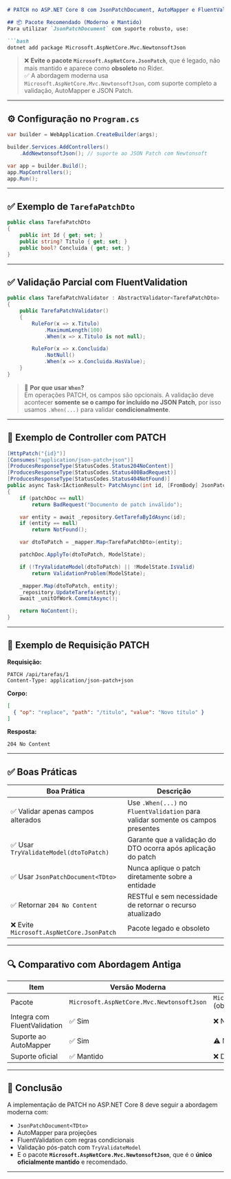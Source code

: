 

```md
# PATCH no ASP.NET Core 8 com JsonPatchDocument, AutoMapper e FluentValidation

## 📦 Pacote Recomendado (Moderno e Mantido)
Para utilizar `JsonPatchDocument` com suporte robusto, use:

```bash
dotnet add package Microsoft.AspNetCore.Mvc.NewtonsoftJson
```

> ❌ **Evite o pacote `Microsoft.AspNetCore.JsonPatch`**, que é legado, não mais mantido e aparece como **obsoleto** no Rider.  
> ✅ A abordagem moderna usa `Microsoft.AspNetCore.Mvc.NewtonsoftJson`, com suporte completo a validação, AutoMapper e JSON Patch.

---

## ⚙️ Configuração no `Program.cs`

```csharp
var builder = WebApplication.CreateBuilder(args);

builder.Services.AddControllers()
    .AddNewtonsoftJson(); // suporte ao JSON Patch com Newtonsoft

var app = builder.Build();
app.MapControllers();
app.Run();
```

---

## ✅ Exemplo de `TarefaPatchDto`

```csharp
public class TarefaPatchDto
{
    public int Id { get; set; }
    public string? Titulo { get; set; }
    public bool? Concluida { get; set; }
}
```

---

## ✅ Validação Parcial com FluentValidation

```csharp
public class TarefaPatchValidator : AbstractValidator<TarefaPatchDto>
{
    public TarefaPatchValidator()
    {
        RuleFor(x => x.Titulo)
            .MaximumLength(100)
            .When(x => x.Titulo is not null);

        RuleFor(x => x.Concluida)
            .NotNull()
            .When(x => x.Concluida.HasValue);
    }
}
```

> 🧠 **Por que usar `When`?**  
> Em operações PATCH, os campos são opcionais. A validação deve acontecer **somente se o campo for incluído no JSON Patch**, por isso usamos `.When(...)` para validar **condicionalmente**.

---

## 🚀 Exemplo de Controller com PATCH

```csharp
[HttpPatch("{id}")]
[Consumes("application/json-patch+json")]
[ProducesResponseType(StatusCodes.Status204NoContent)]
[ProducesResponseType(StatusCodes.Status400BadRequest)]
[ProducesResponseType(StatusCodes.Status404NotFound)]
public async Task<IActionResult> PatchAsync(int id, [FromBody] JsonPatchDocument<TarefaPatchDto>? patchDoc)
{
    if (patchDoc == null)
        return BadRequest("Documento de patch inválido");

    var entity = await _repository.GetTarefaByIdAsync(id);
    if (entity == null)
        return NotFound();

    var dtoToPatch = _mapper.Map<TarefaPatchDto>(entity);

    patchDoc.ApplyTo(dtoToPatch, ModelState);

    if (!TryValidateModel(dtoToPatch) || !ModelState.IsValid)
        return ValidationProblem(ModelState);

    _mapper.Map(dtoToPatch, entity);
    _repository.UpdateTarefa(entity);
    await _unitOfWork.CommitAsync();

    return NoContent();
}
```

---

## 🧪 Exemplo de Requisição PATCH

**Requisição:**
```http
PATCH /api/tarefas/1
Content-Type: application/json-patch+json
```

**Corpo:**
```json
[
  { "op": "replace", "path": "/titulo", "value": "Novo título" }
]
```

**Resposta:**  
```http
204 No Content
```

---

## ✅ Boas Práticas

| Boa Prática                              | Descrição |
|------------------------------------------|-----------|
| ✅ Validar apenas campos alterados       | Use `.When(...)` no `FluentValidation` para validar somente os campos presentes |
| ✅ Usar `TryValidateModel(dtoToPatch)`   | Garante que a validação do DTO ocorra após aplicação do patch |
| ✅ Usar `JsonPatchDocument<TDto>`        | Nunca aplique o patch diretamente sobre a entidade |
| ✅ Retornar `204 No Content`             | RESTful e sem necessidade de retornar o recurso atualizado |
| ❌ Evite `Microsoft.AspNetCore.JsonPatch`| Pacote legado e obsoleto |

---

## 🔍 Comparativo com Abordagem Antiga

| Item                          | Versão Moderna                               | Versão Antiga                           |
|-------------------------------|-----------------------------------------------|------------------------------------------|
| Pacote                        | `Microsoft.AspNetCore.Mvc.NewtonsoftJson`     | `Microsoft.AspNetCore.JsonPatch` (obsoleto) |
| Integra com FluentValidation | ✅ Sim                                         | ❌ Não                                   |
| Suporte ao AutoMapper        | ✅ Sim                                         | ⚠️ Manual                                |
| Suporte oficial               | ✅ Mantido                                     | ❌ Descontinuado                         |

---

## 🧾 Conclusão

A implementação de PATCH no ASP.NET Core 8 deve seguir a abordagem moderna com:

- `JsonPatchDocument<TDto>`  
- AutoMapper para projeções  
- FluentValidation com regras condicionais  
- Validação pós-patch com `TryValidateModel`  
- E o pacote **`Microsoft.AspNetCore.Mvc.NewtonsoftJson`**, que é o **único oficialmente mantido** e recomendado.

---
